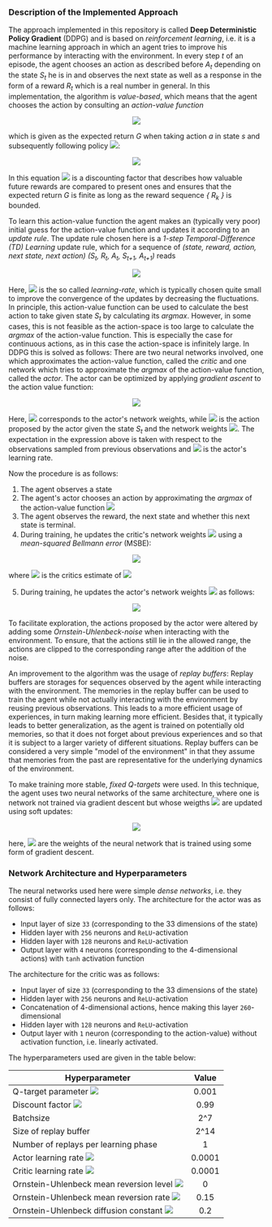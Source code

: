### Description of the Implemented Approach

The approach implemented in this repository is called **Deep Deterministic Policy Gradient** (DDPG) and is based on *reinforcement learning*, i.e. it is a machine learning approach in which an agent tries to improve his performance by interacting with the environment. In every step *t* of an episode, the agent chooses an action as described before *A<sub>t</sub>* depending on the state *S<sub>t</sub>* he is in and observes the next state as well as a response in the form of a reward *R<sub>t</sub>* which is a real number in general. In this implementation, the algorithm is *value-based*, which means that the agent chooses the action by consulting an *action-value function*    
<p align="center"> <img src="https://latex.codecogs.com/svg.latex?&space;q_\pi(s,a)" /></p>

which is given as the expected return *G* when taking action *a* in state *s* and subsequently following policy <img src="https://latex.codecogs.com/svg.latex?\pi" />:

<p align="center"> <img src="https://latex.codecogs.com/svg.latex?q_%5Cpi%28s%2Ca%29%3D%5Cleft%3CG_t%7CS_t%3Ds%2CA_t%3Da%5Cright%3E_%5Cpi%3D%5Cleft%3C%5Cleft.%5Csum_%7Bk%3D0%7D%5E%5Cinfty%5Cgamma%5EkR_%7Bt&plus;k&plus;1%7D%5Cright%7CS_t%3Ds%2CA_t%3Da%5Cright%3E_%5Cpi" /> </p>

In this equation <img src="https://latex.codecogs.com/svg.latex?&space;0\leq\gamma<1" /> is a discounting factor that describes how valuable future rewards are compared to present ones and ensures that the expected return *G* is finite as long as the reward sequence *{ R<sub>k</sub> }* is bounded.

To learn this action-value function the agent makes an (typically very poor) initial guess for the action-value function and updates it according to an *update rule*. The update rule chosen here is a *1-step Temporal-Difference (TD) Learning* update rule, which for a sequence of *(state, reward, action, next state, next action)* *(S<sub>t</sub>, R<sub>t</sub>, A<sub>t</sub>, S<sub>t+1</sub>, A<sub>t+1</sub>)* reads

<p align="center"> <img src="https://latex.codecogs.com/svg.latex?q_\pi(S_t,A_t)=q_\pi(S_t,A_t)+\alpha\left[R_t+\gamma\,q_\pi(S_{t+1},A_{t+1})-q_{\pi}(S_{t},A_{t})\right]\" /></p>

Here, <img src="https://latex.codecogs.com/svg.latex?\alpha" /> is the so called *learning-rate*, which is typically chosen quite small to improve the convergence of the updates by decreasing the fluctuations. In principle, this action-value function can be used to calculate the best action to take given state *S<sub>t</sub>* by calculating its *argmax*. However, in some cases, this is not feasible as the action-space is too large to calculate the *argmax* of the action-value function. This is especially the case for continuous actions, as in this case the action-space is infinitely large. In DDPG this is solved as follows: There are two neural networks involved, one which approximates the action-value function, called the *critic* and one network which tries to approximate the *argmax* of the action-value function, called the *actor*. The actor can be optimized by applying *gradient ascent* to the action value function:

<p align="center"> <img src="https://latex.codecogs.com/svg.latex?\theta=\theta+\alpha_\theta\nabla_{\theta}E\left[q_\pi(S_t,\mu_\theta(S_t))\right]" /></p>

Here, <img src="https://latex.codecogs.com/svg.latex?\theta" /> corresponds to the actor's network weights, while  <img src="https://latex.codecogs.com/svg.latex?\mu_\theta(S_t)" /> is the action proposed by the actor given the state *S<sub>t</sub>* and the network weights <img src="https://latex.codecogs.com/svg.latex?\theta" />. The expectation in the expression above is taken with respect to the observations sampled from previous observations and <img src="https://latex.codecogs.com/svg.latex?\alpha_\theta" /> is the actor's learning rate.

Now the procedure is as follows:
1. The agent observes a state
2. The agent's actor chooses an action by approximating the *argmax* of the action-value function <img src="https://latex.codecogs.com/svg.latex?A_t=\mu_\theta(S_t)\approx\;argmax_a\,q_\pi(S_t,a)\" />
3. The agent observes the reward, the next state and whether this next state is terminal.
4. During training, he updates the critic's network weights <img src="https://latex.codecogs.com/svg.latex?\phi" /> using a *mean-squared Bellmann error* (MSBE):

<p align="center"> <img src="https://latex.codecogs.com/svg.latex?L(\phi)=E\left[\left(q_\phi(S_t,A_t)-\left(R+\gamma\,q_\phi(S_{t+1},\mu_\theta(S_t)\right)\right)^2\right]" /></p>

where <img src="https://latex.codecogs.com/svg.latex?q_\phi(S_t,A_t)" /> is the critics estimate of <img src="https://latex.codecogs.com/svg.latex?q_\pi(S_t,A_t)" />

5. During training, he updates the actor's network weights <img src="https://latex.codecogs.com/svg.latex?\theta" /> as follows:

<p align="center"> <img src="https://latex.codecogs.com/svg.latex?\theta=\theta+\alpha_\theta\nabla_{\theta}E\left[q_\pi(S_t,\mu_\theta(S_t))\right]" /></p>

To facilitate exploration, the actions proposed by the actor were altered by adding some *Ornstein-Uhlenbeck-noise* when interacting with the environment. To ensure, that the actions still lie in the allowed range, the actions are clipped to the corresponding range after the addition of the noise.

An improvement to the algorithm was the usage of *replay buffers*: Replay buffers are storages for sequences observed by the agent while interacting with the environment. The memories in the replay buffer can be used to train the agent while not actually interacting with the environment by reusing previous observations. This leads to a more efficient usage of experiences, in turn making learning more efficient. Besides that, it typically leads to better generalization, as the agent is trained on potentially old memories, so that it does not forget about previous experiences and so that it is subject to a larger variety of different situations. Replay buffers can be considered a very simple "model of the environment" in that they assume that memories from the past are representative for the underlying dynamics of the environment.

To make training more stable, *fixed Q-targets* were used. In this technique, the agent uses two neural networks of the same architecture, where one is network not trained via gradient descent but whose weigths <img src="https://latex.codecogs.com/svg.latex?\omega" /> are updated using soft updates:

<p align="center"> <img src="https://latex.codecogs.com/svg.latex?\omega=\tau\omega^{\prime}+(1-\tau)\omega" /></p>

here, <img src="https://latex.codecogs.com/svg.latex?\omega^{\prime}" /> are the weights of the neural network that is trained using some form of gradient descent.


### Network Architecture and Hyperparameters

The neural networks used here were simple *dense networks*, i.e. they consist of fully connected layers only. The architecture for the actor was as follows:

- Input layer of size `33` (corresponding to the 33 dimensions of the state)
- Hidden layer with `256` neurons and `ReLU`-activation
- Hidden layer with `128` neurons and `ReLU`-activation
- Output layer with `4` neurons (corresponding to the 4-dimensional actions) with `tanh` activation function

The architecture for the critic was as follows:

- Input layer of size `33` (corresponding to the 33 dimensions of the state)
- Hidden layer with `256` neurons and `ReLU`-activation
- Concatenation of 4-dimensional actions, hence making this layer `260`-dimensional
- Hidden layer with `128` neurons and `ReLU`-activation
- Output layer with `1` neuron (corresponding to the action-value) without activation function, i.e. linearly activated.

The hyperparameters used are given in the table below:

| Hyperparameter   |      Value      |
|----------|:-------------:|
| Q-target parameter <img src="https://latex.codecogs.com/svg.latex?\tau" /> |  0.001  |
| Discount factor <img src="https://latex.codecogs.com/svg.latex?\gamma" /> |    0.99   |
| Batchsize | 2^7 |
| Size of replay buffer | 2^14 |
| Number of replays per learning phase | 1 |
| Actor learning rate <img src="https://latex.codecogs.com/svg.latex?\alpha_\theta" /> | 0.0001 |
| Critic learning rate <img src="https://latex.codecogs.com/svg.latex?\alpha_\phi" /> | 0.0001 |
| Ornstein-Uhlenbeck mean reversion level <img src="https://latex.codecogs.com/svg.latex?\mu_{OU}" /> | 0 |
| Ornstein-Uhlenbeck mean reversion rate <img src="https://latex.codecogs.com/svg.latex?\theta_{OU}" /> | 0.15 |
| Ornstein-Uhlenbeck diffusion constant <img src="https://latex.codecogs.com/svg.latex?\sigma_{OU}" /> | 0.2 |
